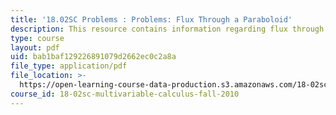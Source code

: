 ```yaml
---
title: '18.02SC Problems : Problems: Flux Through a Paraboloid'
description: This resource contains information regarding flux through a paraboloid.
type: course
layout: pdf
uid: bab1baf129226891079d2662ec0c2a8a
file_type: application/pdf
file_location: >-
  https://open-learning-course-data-production.s3.amazonaws.com/18-02sc-multivariable-calculus-fall-2010/bab1baf129226891079d2662ec0c2a8a_MIT18_02SC_pb_83_quest.pdf
course_id: 18-02sc-multivariable-calculus-fall-2010
---
```

